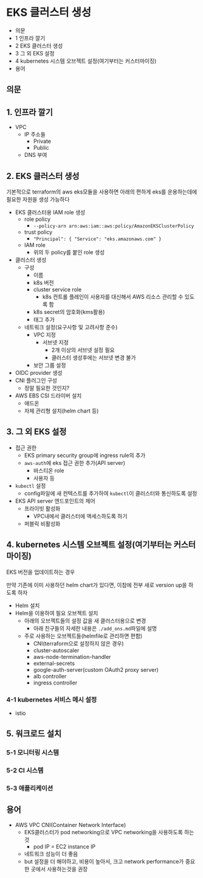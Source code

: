 # EKS 클러스터 생성

- 의문
- 1 인프라 깔기
- 2 EKS 클러스터 생성
- 3 그 외 EKS 설정
- 4 kubernetes 시스템 오브젝트 설정(여기부터는 커스터마이징)
- 용어

## 의문

## 1. 인프라 깔기

- VPC
  - IP 주소들
    - Private
    - Public
  - DNS 부여

## 2. EKS 클러스터 생성

기본적으로 terraform의 aws eks모듈을 사용하면 아래의 편하게 eks를 운용하는데에 필요한 자원을 생성 가능하다

- EKS 클러스터용 IAM role 생성
  - role policy
    - `--policy-arn arn:aws:iam::aws:policy/AmazonEKSClusterPolicy`
  - trust policy
    - `"Principal": { "Service": "eks.amazonaws.com" }`
  - IAM role
    - 위의 두 policy를 붙인 role 생성
- 클러스터 생성
  - 구성
    - 이름
    - k8s 버전
    - cluster service role
      - k8s 컨트롤 플레인이 사용자를 대신해서 AWS 리소스 관리할 수 있도록 함
    - k8s secret의 암호화(kms활용)
    - 태그 추가
  - 네트워크 설정(요구사항 및 고려사항 준수)
    - VPC 지정
      - 서브넷 지정
        - 2개 이상의 서브넷 설정 필요
        - 클러스터 생성후에는 서브넷 변경 불가
    - 보안 그룹 설정
- OIDC provider 생성
- CNI 플러그인 구성
  - 정말 필요한 것인지?
- AWS EBS CSI 드라이버 설치
  - 애드온
  - 자체 관리형 설치(helm chart 등)

## 3. 그 외 EKS 설정

- 접근 권한
  - EKS primary security group에 ingress rule의 추가
  - `aws-auth`에 eks 접근 권한 추가(API server)
    - 바스티온 role
    - 사용자 등
- `kubectl` 설정
  - config파일에 새 컨텍스트를 추가하여 `kubectl`이 클러스터와 통신하도록 설정
- EKS API server 엔드포인트의 제어
  - 프라이빗 활성화
    - VPC내에서 클러스터에 액세스하도록 하기
  - 퍼블릭 비활성화

## 4. kubernetes 시스템 오브젝트 설정(여기부터는 커스터마이징)

EKS 버전을 업데이트하는 경우

만약 기존에 이미 사용하던 helm chart가 있다면, 이참에 전부 새로 version up을 하도록 하자

- Helm 설치
- Helm을 이용하여 필요 오브젝트 설치
  - 아래의 오브젝트들의 설정 값을 새 클러스터용으로 변경
    - 아래 친구들의 자세한 내용은 `./add_ons.md`파일에 설명
  - 주로 사용하는 오브젝트들(helmfile로 관리하면 편함)
    - CNI(terraform으로 설정하지 않은 경우)
    - cluster-autoscaler
    - aws-node-termination-handler
    - external-secrets
    - google-auth-server(custom OAuth2 proxy server)
    - alb controller
    - ingress controller

### 4-1 kubernetes 서비스 메시 설정

- istio

## 5. 워크로드 설치

### 5-1 모니터링 시스템

### 5-2 CI 시스템

### 5-3 애플리케이션

## 용어

- AWS VPC CNI(Container Network Interface)
  - EKS클러스터가 pod networking으로 VPC networking을 사용하도록 하는 것
    - pod IP = EC2 instance IP
  - 네트워크 성능이 더 좋음
  - but 설정을 더 해야하고, 비용이 높아서, 크고 network performance가 중요한 곳에서 사용하는것을 권장
